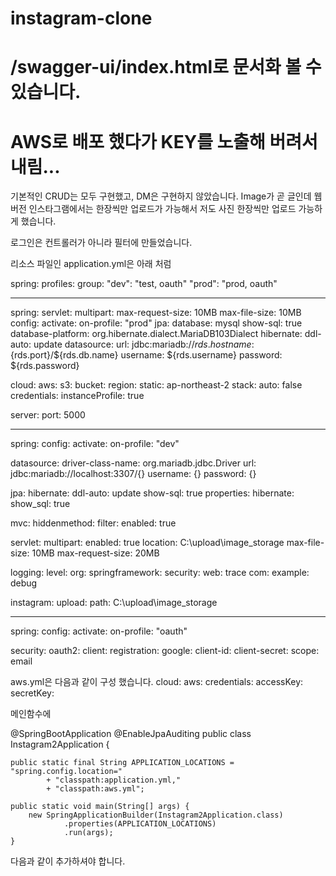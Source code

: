 # instagram-clone

# /swagger-ui/index.html로 문서화 볼 수 있습니다.

# AWS로 배포 했다가 KEY를 노출해 버려서 내림...

기본적인 CRUD는 모두 구현했고, DM은 구현하지 않았습니다.
Image가 곧 글인데 웹버전 인스타그램에서는 한장씩만 업로드가 가능해서 
저도 사진 한장씩만 업로드 가능하게 했습니다.

로그인은 컨트롤러가 아니라 필터에 만들었습니다.

리소스 파일인
application.yml은 아래 처럼

spring:
  profiles:
    group:
      "dev": "test, oauth"
      "prod": "prod, oauth"


---

spring:
  servlet:
    multipart:
      max-request-size: 10MB
      max-file-size: 10MB
  config:
    activate:
      on-profile: "prod"
  jpa:
    database: mysql
    show-sql: true
    database-platform: org.hibernate.dialect.MariaDB103Dialect
    hibernate:
      ddl-auto: update
  datasource:
    url: jdbc:mariadb://${rds.hostname}:${rds.port}/${rds.db.name}
    username: ${rds.username}
    password: ${rds.password}

cloud:
  aws:
    s3:
      bucket:
        region:
          static: ap-northeast-2
        stack:
          auto: false
        credentials:
          instanceProfile: true


server:
  port: 5000


---
spring:
  config:
    activate:
      on-profile: "dev"

  datasource:
    driver-class-name: org.mariadb.jdbc.Driver
    url: jdbc:mariadb://localhost:3307/{}
    username: {}
    password: {}

  jpa:
    hibernate:
      ddl-auto: update
    show-sql: true
    properties:
      hibernate:
        show_sql: true

  mvc:
    hiddenmethod:
      filter:
        enabled: true

  servlet:
    multipart:
      enabled: true
      location: C:\\upload\\image_storage
      max-file-size: 10MB
      max-request-size: 20MB

logging:
  level:
    org:
      springframework:
        security:
          web: trace
    com:
      example: debug

instagram:
  upload:
    path: C:\\upload\\image_storage

---

spring:
  config:
    activate:
      on-profile: "oauth"

  security:
    oauth2:
      client:
        registration:
          google:
            client-id: 
            client-secret: 
            scope: email
            
            
aws.yml은 다음과 같이 구성 했습니다.
cloud:
  aws:
    credentials:
      accessKey:
      secretKey:
      
메인함수에 

@SpringBootApplication
@EnableJpaAuditing
public class Instagram2Application {

    public static final String APPLICATION_LOCATIONS = "spring.config.location="
            + "classpath:application.yml,"
            + "classpath:aws.yml";

    public static void main(String[] args) {
        new SpringApplicationBuilder(Instagram2Application.class)
                .properties(APPLICATION_LOCATIONS)
                .run(args);
    }
    
   다음과 같이 추가하셔야 합니다.
